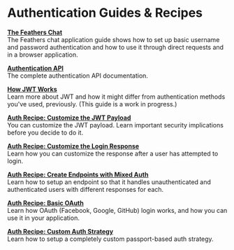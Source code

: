 # Authentication Guides & Recipes

[**The Feathers Chat**](../chat/readme.md)<br/>
The Feathers chat application guide shows how to set up basic username and password authentication and how to use it through direct requests and in a browser application.

[**Authentication API**](../../api/authentication/server.md)<br/>
The complete authentication API documentation.

[**How JWT Works**](./how-jwt-works.md)<br/>
Learn more about JWT and how it might differ from authentication methods you've used, previously. (This guide is a work in progress.)

[**Auth Recipe: Customize the JWT Payload**](./recipe.customize-jwt-payload.md)<br/>
You can customize the JWT payload. Learn important security implications before you decide to do it.

[**Auth Recipe: Customize the Login Response**](./recipe.customize-response.md)<br/>
Learn how you can customize the response after a user has attempted to login.

[**Auth Recipe: Create Endpoints with Mixed Auth**](./recipe.mixed-auth.md)<br/>
Learn how to setup an endpoint so that it handles unauthenticated and authenticated users with different responses for each.

[**Auth Recipe: Basic OAuth**](./recipe.oauth-basic.md)<br/>
Learn how OAuth (Facebook, Google, GitHub) login works, and how you can use it in your application.

[**Auth Recipe: Custom Auth Strategy**](./recipe.custom-auth-strategy.md)<br/>
Learn how to setup a completely custom passport-based auth strategy.
